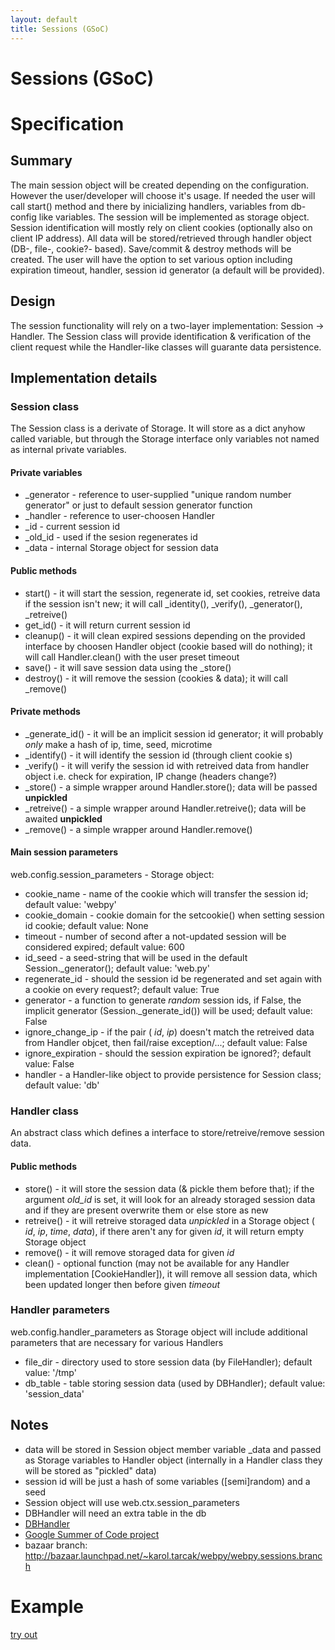 ```yaml
---
layout: default
title: Sessions (GSoC)
---
```


# Sessions (GSoC)

# Specification
## Summary
The main session object will be created depending on the configuration. However the user/developer will choose it's usage. If needed the user will call start() method and there by inicializing handlers, variables from db-config like variables. The session will be implemented as storage object. Session identification will mostly rely on client cookies (optionally also on client IP address). All data will be stored/retrieved through handler object (DB-, file-, cookie?- based). Save/commit & destroy methods will be created. The user will have the option to set various option including expiration timeout, handler, session id generator (a default will be provided).

## Design
The session functionality will rely on a two-layer implementation: Session -> Handler. The Session class will provide identification & verification of the client request while the Handler-like classes will guarante data persistence.

## Implementation details

### Session class
The Session class is a derivate of Storage. It will store as a dict anyhow called variable, but through the Storage interface only variables not named as internal private variables.

#### Private variables
 * _generator - reference to user-supplied "unique random number generator" or just to default session generator function
 * _handler - reference to user-choosen Handler
 * _id - current session id
 * \_old\_id - used if the sesion regenerates id
 * _data - internal Storage object for session data

#### Public methods

 * start() - it will start the session, regenerate id, set cookies, retreive data if the session isn't new; it will call \_identity(), \_verify(), \_generator(), \_retreive()
 * get_id() - it will return current session id
 * cleanup() - it will clean expired sessions depending on the provided interface by choosen Handler object (cookie based will do nothing); it will call Handler.clean() with the user preset timeout
 * save() - it will save session data using the _store()
 * destroy() - it will remove the session (cookies & data); it will call _remove()

#### Private methods

 * _generate\_id() - it will be an implicit session id generator; it will probably _only_ make a hash of ip, time, seed, microtime
 * _identify() - it will identify the session id (through client cookie                s)
 * _verify() - it will verify the session id with retreived data from handler object i.e. check for expiration, IP change (headers change?)
 * _store() - a simple wrapper around Handler.store(); data will be passed **unpickled**
 * _retreive() - a simple wrapper around Handler.retreive(); data will be awaited **unpickled**
 * _remove() - a simple wrapper around Handler.remove()

#### Main session parameters
web.config.session_parameters - Storage object:

 * cookie_name - name of the cookie which will transfer the session id; default value: 'webpy'
 * cookie_domain - cookie domain for the setcookie() when setting session id cookie; default value: None
 * timeout - number of second after a not-updated session will be considered expired; default value: 600
 * id_seed - a seed-string that will be used in the default Session._generator(); default value: 'web.py'
 * regenerate_id - should the session id be regenerated and set again with a cookie on every request?; default value: True
 * generator - a function to generate _random_ session ids, if False, the implicit generator (Session.\_generate\_id()) will be used; default value: False
 * ignore_change_ip - if the pair ( _id_, _ip_) doesn't match the retreived data from Handler objcet, then fail/raise exception/...; default value: False
 * ignore_expiration - should the session expiration be ignored?; default value: False
 * handler - a Handler-like object to provide persistence for Session class; default value: 'db'

### Handler class
An abstract class which defines a interface to store/retreive/remove session data.

#### Public methods
 * store() - it will store the session data (& pickle them before that); if the argument _old\_id_ is set, it will look for an already storaged session data and if they are present overwrite them or else store as new
 * retreive() - it will retreive storaged data *unpickled* in a Storage object ( _id_, _ip_, _time_, _data_), if there aren't any for given _id_, it will return empty Storage object
 * remove() - it will remove storaged data for given _id_
 * clean() - optional function (may not be available for any Handler implementation [CookieHandler]), it will remove all session data, which been updated longer then before given _timeout_

### Handler parameters
web.config.handler_parameters as Storage object will include additional parameters that are necessary for various Handlers

 * file_dir - directory used to store session data (by FileHandler); default value: '/tmp'
 * db_table - table storing session data (used by DBHandler); default value: 'session_data'

## Notes
 * data will be stored in Session object member variable _data and passed as Storage variables to Handler object (internally in a Handler class they will be stored as "pickled" data)
 * session id will be just a hash of some variables ([semi]random) and a seed
 * Session object will use web.ctx.session_parameters
 * DBHandler will need an extra table in the db
 * [DBHandler](/sessions/dbhandler)
 * [Google Summer of Code project](/sessions/gsoc)
 * bazaar branch: http://bazaar.launchpad.net/~karol.tarcak/webpy/webpy.sessions.branch

# Example
[try out](/sessions/example)

